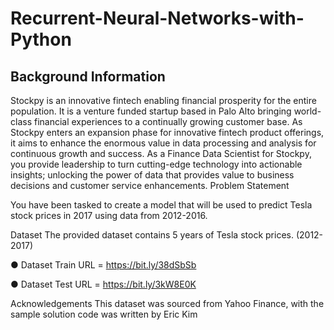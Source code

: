 # Recurrent-Neural-Networks-with-Python


## Background Information

Stockpy is an innovative fintech enabling financial prosperity for the entire population. It is a venture funded startup based in Palo Alto bringing world-class financial experiences to a continually growing customer base. As Stockpy enters an expansion phase for innovative fintech product offerings, it aims to enhance the enormous value in data processing and analysis for continuous growth and success. As a Finance Data Scientist for Stockpy, you provide leadership to turn cutting-edge technology into actionable insights; unlocking the power of data that provides value to business decisions and customer service enhancements. Problem Statement

You have been tasked to create a model that will be used to predict Tesla stock prices in 2017 using data from 2012-2016.

Dataset The provided dataset contains 5 years of Tesla stock prices. (2012-2017)

● Dataset Train URL = https://bit.ly/38dSbSb

● Dataset Test URL = https://bit.ly/3kW8E0K

Acknowledgements This dataset was sourced from Yahoo Finance, with the sample solution code was written by Eric Kim
